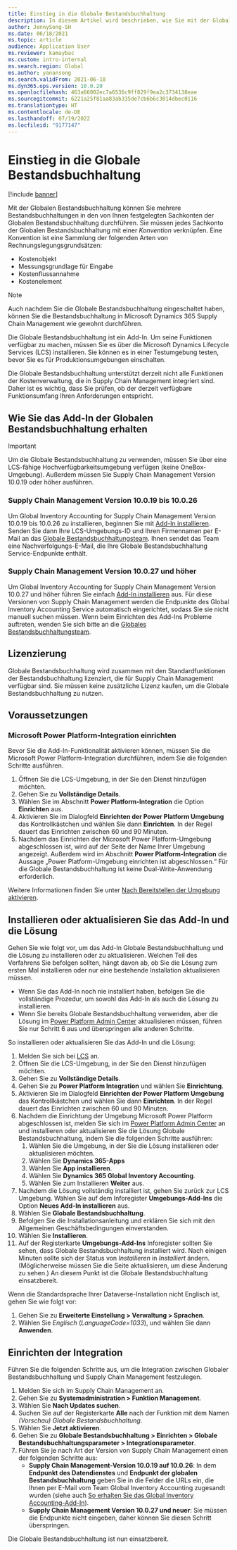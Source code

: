 ```yaml
---
title: Einstieg in die Globale Bestandsbuchhaltung
description: In diesem Artikel wird beschrieben, wie Sie mit der Globalen Bestandsbuchhaltung loslegen.
author: JennySong-SH
ms.date: 06/18/2021
ms.topic: article
audience: Application User
ms.reviewer: kamaybac
ms.custom: intro-internal
ms.search.region: Global
ms.author: yanansong
ms.search.validFrom: 2021-06-18
ms.dyn365.ops.version: 10.0.20
ms.openlocfilehash: 463a66002ec7a6536c9ff829f9ea2c3734138eae
ms.sourcegitcommit: 6221a25f81aa83ab335de7cb6b6c3014dbec0116
ms.translationtype: HT
ms.contentlocale: de-DE
ms.lasthandoff: 07/19/2022
ms.locfileid: "9177147"
---
```

# <a name="get-started-with-global-inventory-accounting"></a>Einstieg in die Globale Bestandsbuchhaltung

[!include [banner](../includes/banner.md)]

Mit der Globalen Bestandsbuchhaltung können Sie mehrere Bestandsbuchhaltungen in den von Ihnen festgelegten Sachkonten der Globalen Bestandsbuchhaltung durchführen. Sie müssen jedes Sachkonto der Globalen Bestandsbuchhaltung mit einer *Konvention* verknüpfen. Eine Konvention ist eine Sammlung der folgenden Arten von Rechnungslegungsgrundsätzen:

- Kostenobjekt
- Messungsgrundlage für Eingabe
- Kostenflussannahme
- Kostenelement

> [!NOTE]
> Auch nachdem Sie die Globale Bestandsbuchhaltung eingeschaltet haben, können Sie die Bestandsbuchhaltung in Microsoft Dynamics 365 Supply Chain Management wie gewohnt durchführen.

Die Globale Bestandsbuchhaltung ist ein Add-In. Um seine Funktionen verfügbar zu machen, müssen Sie es über die Microsoft Dynamics Lifecycle Services (LCS) installieren. Sie können es in einer Testumgebung testen, bevor Sie es für Produktionsumgebungen einschalten.

Die Globale Bestandsbuchhaltung unterstützt derzeit nicht alle Funktionen der Kostenverwaltung, die in Supply Chain Management integriert sind. Daher ist es wichtig, dass Sie prüfen, ob der derzeit verfügbare Funktionsumfang Ihren Anforderungen entspricht.

## <a name="how-to-get-the-global-inventory-accounting-add-in"></a><a name="sign-up"></a>Wie Sie das Add-In der Globalen Bestandsbuchhaltung erhalten

> [!IMPORTANT]
> Um die Globale Bestandsbuchhaltung zu verwenden, müssen Sie über eine LCS-fähige Hochverfügbarkeitsumgebung verfügen (keine OneBox-Umgebung). Außerdem müssen Sie Supply Chain Management Version 10.0.19 oder höher ausführen.

### <a name="supply-chain-management-version-10019-to-10026"></a>Supply Chain Management Version 10.0.19 bis 10.0.26

Um Global Inventory Accounting for Supply Chain Management Version 10.0.19 bis 10.0.26 zu installieren, beginnen Sie mit [Add-In installieren](#install). Senden Sie dann Ihre LCS-Umgebungs-ID und Ihren Firmennamen per E-Mail an das [Globale Bestandsbuchhaltungsteam](mailto:GlobalInvAccount@microsoft.com). Ihnen sendet das Team eine Nachverfolgungs-E-Mail, die Ihre Globale Bestandsbuchhaltung Service-Endpunkte enthält.

### <a name="supply-chain-management-version-10027-and-later"></a>Supply Chain Management Version 10.0.27 und höher

Um Global Inventory Accounting for Supply Chain Management Version 10.0.27 und höher führen Sie einfach [Add-In installieren](#install) aus. Für diese Versionen von Supply Chain Management werden die Endpunkte des Global Inventory Accounting Service automatisch eingerichtet, sodass Sie sie nicht manuell suchen müssen. Wenn beim Einrichten des Add-Ins Probleme auftreten, wenden Sie sich bitte an die [Globales Bestandsbuchhaltungsteam](mailto:GlobalInvAccount@microsoft.com).

## <a name="licensing"></a>Lizenzierung

Globale Bestandsbuchhaltung wird zusammen mit den Standardfunktionen der Bestandsbuchhaltung lizenziert, die für Supply Chain Management verfügbar sind. Sie müssen keine zusätzliche Lizenz kaufen, um die Globale Bestandsbuchhaltung zu nutzen.

## <a name="prerequisites"></a>Voraussetzungen

### <a name="set-up-microsoft-power-platform-integration"></a>Microsoft Power Platform-Integration einrichten

Bevor Sie die Add-In-Funktionalität aktivieren können, müssen Sie die Microsoft Power Platform-Integration durchführen, indem Sie die folgenden Schritte ausführen.

1. Öffnen Sie die LCS-Umgebung, in der Sie den Dienst hinzufügen möchten.
1. Gehen Sie zu **Vollständige Details**.
1. Wählen Sie im Abschnitt **Power Platform-Integration** die Option **Einrichten** aus.
1. Aktivieren Sie im Dialogfeld **Einrichten der Power Platform Umgebung** das Kontrollkästchen und wählen Sie dann **Einrichten**. In der Regel dauert das Einrichten zwischen 60 und 90 Minuten.
1. Nachdem das Einrichten der Microsoft Power Platform-Umgebung abgeschlossen ist, wird auf der Seite der Name Ihrer Umgebung angezeigt. Außerdem wird im Abschnitt **Power Platform-Integration** die Aussage „Power Platform-Umgebung einrichten ist abgeschlossen.“ Für die Globale Bestandsbuchhaltung ist keine Dual-Write-Anwendung erforderlich.

Weitere Informationen finden Sie unter [Nach Bereitstellen der Umgebung aktivieren](../../fin-ops-core/dev-itpro/power-platform/enable-power-platform-integration.md#enable-after-deploy).

## <a name="install-or-update-the-add-in-and-solution"></a><a name="install"></a>Installieren oder aktualisieren Sie das Add-In und die Lösung

Gehen Sie wie folgt vor, um das Add-In Globale Bestandsbuchhaltung und die Lösung zu installieren oder zu aktualisieren. Welchen Teil des Verfahrens Sie befolgen sollten, hängt davon ab, ob Sie die Lösung zum ersten Mal installieren oder nur eine bestehende Installation aktualisieren müssen.

- Wenn Sie das Add-In noch nie installiert haben, befolgen Sie die vollständige Prozedur, um sowohl das Add-In als auch die Lösung zu installieren.
- Wenn Sie bereits Globale Bestandsbuchhaltung verwenden, aber die Lösung im [Power Platform Admin Center](https://admin.powerplatform.microsoft.com) aktualisieren müssen, führen Sie nur Schritt 6 aus und überspringen alle anderen Schritte.

So installieren oder aktualisieren Sie das Add-In und die Lösung:

1. Melden Sie sich bei [LCS](https://lcs.dynamics.com/Logon/Index) an.
1. Öffnen Sie die LCS-Umgebung, in der Sie den Dienst hinzufügen möchten.
1. Gehen Sie zu **Vollständige Details**.
1. Gehen Sie zu **Power Platform Integration** und wählen Sie **Einrichtung**.
1. Aktivieren Sie im Dialogfeld **Einrichten der Power Platform Umgebung** das Kontrollkästchen und wählen Sie dann **Einrichten**. In der Regel dauert das Einrichten zwischen 60 und 90 Minuten.
1. Nachdem die Einrichtung der Umgebung Microsoft Power Platform abgeschlossen ist, melden Sie sich im [Power Platform Admin Center](https://admin.powerplatform.microsoft.com) an und installieren oder aktualisieren Sie die Lösung Globale Bestandsbuchhaltung, indem Sie die folgenden Schritte ausführen:
   1. Wählen Sie die Umgebung, in der Sie die Lösung installieren oder aktualisieren möchten.
   1. Wählen Sie **Dynamics 365-Apps**
   1. Wählen Sie **App installieren**.
   1. Wählen Sie **Dynamics 365 Global Inventory Accounting**.
   1. Wählen Sie zum Installieren **Weiter** aus.
1. Nachdem die Lösung vollständig installiert ist, gehen Sie zurück zur LCS Umgebung. Wählen Sie auf dem Inforegister **Umgebungs-Add-Ins** die Option **Neues Add-In installieren** aus.
1. Wählen Sie **Globale Bestandsbuchhaltung**.
1. Befolgen Sie die Installationsanleitung und erklären Sie sich mit den Allgemeinen Geschäftsbedingungen einverstanden.
1. Wählen Sie **Installieren**.
1. Auf der Registerkarte **Umgebungs-Add-Ins** Inforegister sollten Sie sehen, dass Globale Bestandsbuchhaltung installiert wird. Nach einigen Minuten sollte sich der Status von *Installieren* in *Installiert* ändern. (Möglicherweise müssen Sie die Seite aktualisieren, um diese Änderung zu sehen.) An diesem Punkt ist die Globale Bestandsbuchhaltung einsatzbereit.

Wenn die Standardsprache Ihrer Dataverse-Installation nicht Englisch ist, gehen Sie wie folgt vor:

1. Gehen Sie zu **Erweiterte Einstellung \> Verwaltung \> Sprachen**.
1. Wählen Sie *Englisch* (*LanguageCode=1033*), und wählen Sie dann **Anwenden**.

## <a name="set-up-the-integration"></a>Einrichten der Integration

Führen Sie die folgenden Schritte aus, um die Integration zwischen Globaler Bestandsbuchhaltung und Supply Chain Management festzulegen.

1. Melden Sie sich im Supply Chain Management an.
1. Gehen Sie zu **Systemadministration \> Funktion Management**.
1. Wählen Sie **Nach Updates suchen**.
1. Suchen Sie auf der Registerkarte **Alle** nach der Funktion mit dem Namen *(Vorschau) Globale Bestandsbuchhaltung*.
1. Wählen Sie **Jetzt aktivieren**.
1. Gehen Sie zu **Globale Bestandsbuchhaltung \> Einrichten \> Globale Bestandsbuchhaltungsparameter \> Integrationsparameter**.
1. Führen Sie je nach Art der Version von Supply Chain Management einen der folgenden Schritte aus:
    - **Supply Chain Management-Version 10.0.19 auf 10.0.26**: In dem **Endpunkt des Datendienstes** und **Endpunkt der globalen Bestandsbuchhaltung** geben Sie in die Felder die URLs ein, die Ihnen per E-Mail vom Team Global Inventory Accounting zugesandt wurden (siehe auch [So erhalten Sie das Global Inventory Accounting-Add-In](#sign-up)).
    - **Supply Chain Management Version 10.0.27 und neuer**: Sie müssen die Endpunkte nicht eingeben, daher können Sie diesen Schritt überspringen.

Die Globale Bestandsbuchhaltung ist nun einsatzbereit.
